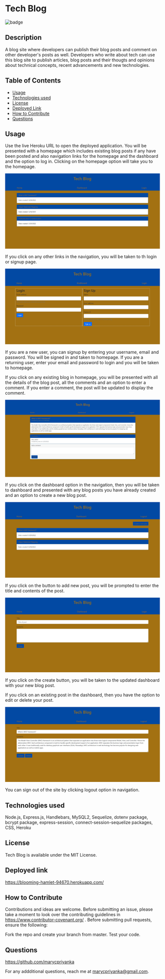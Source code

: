 # Tech Blog
![badge](https://img.shields.io/badge/MIT-License-blue.svg)

## Description

A blog site where developers can publish their blog posts and comment on other developer's posts as well. Developers who write about tech can use this blog site to publish articles, blog posts and their thougts and opinions about technical concepts, recent advancements and new technologies.

## Table of Contents 

- [Usage](#usage)
- [Technologies used](#technologies-used)
- [License](#license)
- [Deployed Link](#deployed-link)
- [How to Contribute](#how-to-contribute)
- [Questions](#questions)

## Usage

Use the live Heroku URL to open the deployed application. You will be presented with a homepage which includes existing blog posts if any have been posted and also navigation links for the homepage and the dashboard and the option to log in. Clicking on the homepage option will take you to the homepage. 

![homepage](https://github.com/marycpriyanka/tech-blog/blob/main/images/screenshots/homepage.JPG)

If you click on any other links in the navigation, you will be taken to th login or signup page. 

![login](https://github.com/marycpriyanka/tech-blog/blob/main/images/screenshots/login.JPG)

If you are a new user, you can signup by entering your username, email and password. You will be signed in and taken to homepage. If you are a returning user, enter your email and password to login and you will be taken to homepage.

If you click on any existing blog in homepage, you will be presented with all the details of the blog post, all the comments and an option to enter a comment. 
If you enter a comment, the post will be updated to display the comment.

![comments](https://github.com/marycpriyanka/tech-blog/blob/main/images/screenshots/blogWithComments.JPG)

If you click on the dashboard option in the navigation, then you will be taken to dashboard and presented with any blog posts you have already created and an option to create a new blog post. 

![dashboard](https://github.com/marycpriyanka/tech-blog/blob/main/images/screenshots/dashboard.JPG)

If you click on the button to add new post, you will be prompted to enter the title and contents of the post. 

![create](https://github.com/marycpriyanka/tech-blog/blob/main/images/screenshots/create.JPG)

If you click on the create button, you will be taken to the updated dashboard with your new blog post. 

If you click on an existing post in the dashboard, then you have the option to edit or delete your post.

![update](https://github.com/marycpriyanka/tech-blog/blob/main/images/screenshots/update.JPG)

You can sign out of the site by clicking logout option in navigation.

##  Technologies used

Node.js, Express.js, Handlebars, MySQL2, Sequelize, dotenv package, bcrypt package, express-session, connect-session-sequelize packages, CSS, Heroku

## License

Tech Blog is available under the MIT License.

## Deployed link

https://blooming-hamlet-94670.herokuapp.com/

## How to Contribute

Contributions and ideas are welcome. Before submitting an issue, please take a moment to look over the contributing guidelines in https://www.contributor-covenant.org/ . Before submitting pull requests, ensure the following:

Fork the repo and create your branch from master.
Test your code.

## Questions

https://github.com/marycpriyanka

For any addditional questions, reach me at marycpriyanka@gmail.com.
